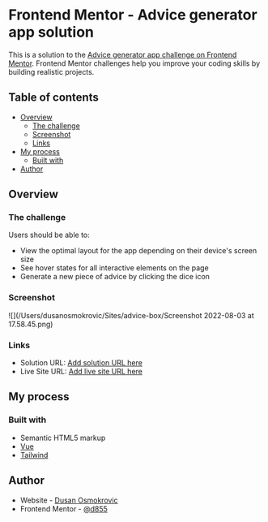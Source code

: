 # Frontend Mentor - Advice generator app solution

This is a solution to the [Advice generator app challenge on Frontend Mentor](https://www.frontendmentor.io/challenges/advice-generator-app-QdUG-13db). Frontend Mentor challenges help you improve your coding skills by building realistic projects.

## Table of contents

- [Overview](#overview)
    - [The challenge](#the-challenge)
    - [Screenshot](#screenshot)
    - [Links](#links)
- [My process](#my-process)
    - [Built with](#built-with)
- [Author](#author)

## Overview

### The challenge

Users should be able to:

- View the optimal layout for the app depending on their device's screen size
- See hover states for all interactive elements on the page
- Generate a new piece of advice by clicking the dice icon

### Screenshot

![](/Users/dusanosmokrovic/Sites/advice-box/Screenshot 2022-08-03 at 17.58.45.png)


### Links

- Solution URL: [Add solution URL here](https://www.frontendmentor.io/solutions/advice-generator-app-solution-U0vHNXobxF)
- Live Site URL: [Add live site URL here](https://advice-box.vercel.app/)

## My process

### Built with

- Semantic HTML5 markup
- [Vue](https://vuejs.org/)
- [Tailwind](https://tailwindcss.com/)

## Author

- Website - [Dusan Osmokrovic](https://github.com/d855)
- Frontend Mentor - [@d855](https://www.frontendmentor.io/profile/d855)